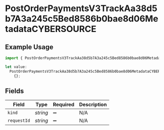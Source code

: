 # PostOrderPaymentsV3TrackAa38d5b7A3a245c5Bed8586b0bae8d06MetadataCYBERSOURCE

## Example Usage

```typescript
import { PostOrderPaymentsV3TrackAa38d5b7A3a245c5Bed8586b0bae8d06MetadataCYBERSOURCE } from "@dhaba/safepay-ts/models/operations";

let value:
  PostOrderPaymentsV3TrackAa38d5b7A3a245c5Bed8586b0bae8d06MetadataCYBERSOURCE =
    {};
```

## Fields

| Field              | Type               | Required           | Description        |
| ------------------ | ------------------ | ------------------ | ------------------ |
| `kind`             | *string*           | :heavy_minus_sign: | N/A                |
| `requestId`        | *string*           | :heavy_minus_sign: | N/A                |